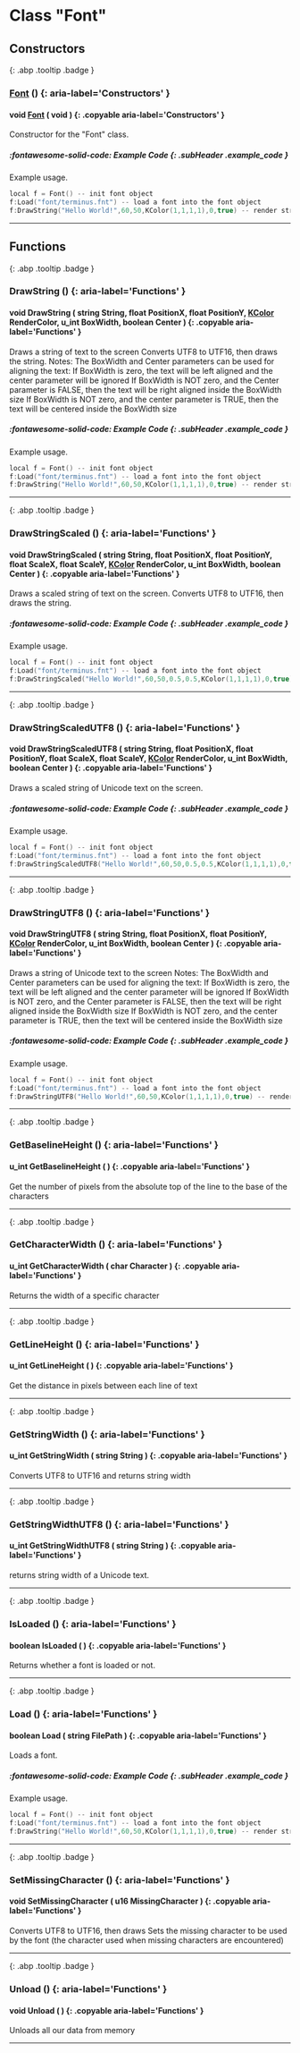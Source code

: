 # Class "Font"
## Constructors
[ ](#){: .abp .tooltip .badge }
### [Font](../Font) () {: aria-label='Constructors' }
#### void [Font](../Font) ( void ) {: .copyable aria-label='Constructors' }

Constructor for the "Font" class.
##### :fontawesome-solid-code: Example Code {: .subHeader .example_code }
Example usage.
```cpp 
local f = Font() -- init font object
f:Load("font/terminus.fnt") -- load a font into the font object
f:DrawString("Hello World!",60,50,KColor(1,1,1,1),0,true) -- render string with loaded font on position 60x50y

```

___ 
## Functions
[ ](#){: .abp .tooltip .badge }
### DrawString () {: aria-label='Functions' }
#### void DrawString ( string String, float PositionX, float PositionY, [KColor](../KColor) RenderColor, u_int BoxWidth, boolean Center ) {: .copyable aria-label='Functions' }
Draws a string of text to the screen
Converts UTF8 to UTF16, then draws the string. 
Notes: The BoxWidth and Center parameters can be used for aligning the text: If BoxWidth is zero, the text will be left aligned and the center parameter will be ignored If BoxWidth is NOT zero, and the Center parameter is FALSE, then the text will be right aligned inside the BoxWidth size If BoxWidth is NOT zero, and the center parameter is TRUE, then the text will be centered inside the BoxWidth size 
##### :fontawesome-solid-code: Example Code {: .subHeader .example_code }
Example usage.
```cpp 
local f = Font() -- init font object
f:Load("font/terminus.fnt") -- load a font into the font object
f:DrawString("Hello World!",60,50,KColor(1,1,1,1),0,true) -- render string with loaded font on position 60x50y

```

___ 
[ ](#){: .abp .tooltip .badge }
### DrawStringScaled () {: aria-label='Functions' }
#### void DrawStringScaled ( string String, float PositionX, float PositionY, float ScaleX, float ScaleY, [KColor](../KColor) RenderColor, u_int BoxWidth, boolean Center ) {: .copyable aria-label='Functions' }
Draws a scaled string of text on the screen.
Converts UTF8 to UTF16, then draws the string. 
##### :fontawesome-solid-code: Example Code {: .subHeader .example_code }
Example usage.
```cpp 
local f = Font() -- init font object
f:Load("font/terminus.fnt") -- load a font into the font object
f:DrawStringScaled("Hello World!",60,50,0.5,0.5,KColor(1,1,1,1),0,true) -- render string with loaded font on position 60x50y

```

___ 
[ ](#){: .abp .tooltip .badge }
### DrawStringScaledUTF8 () {: aria-label='Functions' }
#### void DrawStringScaledUTF8 ( string String, float PositionX, float PositionY, float ScaleX, float ScaleY, [KColor](../KColor) RenderColor, u_int BoxWidth, boolean Center ) {: .copyable aria-label='Functions' }
Draws a scaled string of Unicode text on the screen.
##### :fontawesome-solid-code: Example Code {: .subHeader .example_code }
Example usage.
```cpp 
local f = Font() -- init font object
f:Load("font/terminus.fnt") -- load a font into the font object
f:DrawStringScaledUTF8("Hello World!",60,50,0.5,0.5,KColor(1,1,1,1),0,true) -- render string with loaded font on position 60x50y

```

___ 
[ ](#){: .abp .tooltip .badge }
### DrawStringUTF8 () {: aria-label='Functions' }
#### void DrawStringUTF8 ( string String, float PositionX, float PositionY, [KColor](../KColor) RenderColor, u_int BoxWidth, boolean Center ) {: .copyable aria-label='Functions' }
Draws a string of Unicode text to the screen
Notes: The BoxWidth and Center parameters can be used for aligning the text: If BoxWidth is zero, the text will be left aligned and the center parameter will be ignored If BoxWidth is NOT zero, and the Center parameter is FALSE, then the text will be right aligned inside the BoxWidth size If BoxWidth is NOT zero, and the center parameter is TRUE, then the text will be centered inside the BoxWidth size 
##### :fontawesome-solid-code: Example Code {: .subHeader .example_code }
Example usage.
```cpp 
local f = Font() -- init font object
f:Load("font/terminus.fnt") -- load a font into the font object
f:DrawStringUTF8("Hello World!",60,50,KColor(1,1,1,1),0,true) -- render string with loaded font on position 60x50y

```

___ 
[ ](#){: .abp .tooltip .badge }
### GetBaselineHeight () {: aria-label='Functions' }
#### u_int GetBaselineHeight ( ) {: .copyable aria-label='Functions' }
Get the number of pixels from the absolute top of the line to the base of the characters 
___ 
[ ](#){: .abp .tooltip .badge }
### GetCharacterWidth () {: aria-label='Functions' }
#### u_int GetCharacterWidth ( char Character ) {: .copyable aria-label='Functions' }
Returns the width of a specific character 
___ 
[ ](#){: .abp .tooltip .badge }
### GetLineHeight () {: aria-label='Functions' }
#### u_int GetLineHeight ( ) {: .copyable aria-label='Functions' }
Get the distance in pixels between each line of text 
___ 
[ ](#){: .abp .tooltip .badge }
### GetStringWidth () {: aria-label='Functions' }
#### u_int GetStringWidth ( string String ) {: .copyable aria-label='Functions' }
Converts UTF8 to UTF16 and returns string width
___ 
[ ](#){: .abp .tooltip .badge }
### GetStringWidthUTF8 () {: aria-label='Functions' }
#### u_int GetStringWidthUTF8 ( string String ) {: .copyable aria-label='Functions' }
returns string width of a Unicode text. 
___ 
[ ](#){: .abp .tooltip .badge }
### IsLoaded () {: aria-label='Functions' }
#### boolean IsLoaded ( ) {: .copyable aria-label='Functions' }
Returns whether a font is loaded or not. 
___ 
[ ](#){: .abp .tooltip .badge }
### Load () {: aria-label='Functions' }
#### boolean Load ( string FilePath ) {: .copyable aria-label='Functions' }
Loads a font. 
##### :fontawesome-solid-code: Example Code {: .subHeader .example_code }
Example usage.
```cpp 
local f = Font() -- init font object
f:Load("font/terminus.fnt") -- load a font into the font object
f:DrawString("Hello World!",60,50,KColor(1,1,1,1),0,true) -- render string with loaded font on position 60x50y

```

___ 
[ ](#){: .abp .tooltip .badge }
### SetMissingCharacter () {: aria-label='Functions' }
#### void SetMissingCharacter ( u16 MissingCharacter ) {: .copyable aria-label='Functions' }
Converts UTF8 to UTF16, then draws
Sets the missing character to be used by the font (the character used when missing characters are encountered) 
___ 
[ ](#){: .abp .tooltip .badge }
### Unload () {: aria-label='Functions' }
#### void Unload ( ) {: .copyable aria-label='Functions' }
Unloads all our data from memory 
___ 
